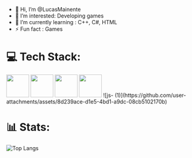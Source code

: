 - 👋 Hi, I’m @LucasMainente
- 👀 I’m interested: Developing games
- 🌱 I’m currently learning : C++, C#, HTML
- ⚡ Fun fact : Games

# 💻 Tech Stack:
 <img  height="60" windth="60" src="https://cdn.jsdelivr.net/gh/devicons/devicon/icons/html5/html5-original.svg" />
   <img height="60" windth="60" src="https://cdn.jsdelivr.net/gh/devicons/devicon@latest/icons/css3/css3-original.svg" />
  <img  height="60" windth="60" src="https://cdn3d.iconscout.com/3d/free/thumb/free-c-language-3d-icon-download-in-png-blend-fbx-gltf-file-formats--logo-mobile-developer-programming-pack-logos-icons-5453029.png?f=webp" /> 
  <img height="60" width="60" src="blob:https://iconscout.com/107c93e7-4715-4ed2-8131-59ceda2da22d"/>
   ![js- (1)](https://github.com/user-attachments/assets/8d239ace-d1e5-4bd1-a9dc-08cb5102170b)

# 📊  Stats:

![Top Langs](https://github-readme-stats.vercel.app/api/wakatime?username=Queijodedev&layout=compact)
